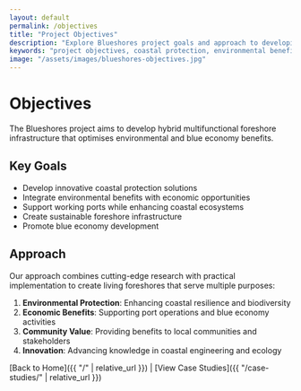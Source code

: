 ```yaml
---
layout: default
permalink: /objectives
title: "Project Objectives"
description: "Explore Blueshores project goals and approach to developing innovative coastal protection solutions that integrate environmental benefits with economic opportunities for working ports and coastal communities."
keywords: "project objectives, coastal protection, environmental benefits, economic opportunities, living foreshores, port operations, blue economy development, innovation"
image: "/assets/images/blueshores-objectives.jpg"
---
```


# Objectives

The Blueshores project aims to develop hybrid multifunctional foreshore infrastructure that optimises environmental and blue economy benefits.

## Key Goals

- Develop innovative coastal protection solutions
- Integrate environmental benefits with economic opportunities
- Support working ports while enhancing coastal ecosystems
- Create sustainable foreshore infrastructure
- Promote blue economy development

## Approach

Our approach combines cutting-edge research with practical implementation to create living foreshores that serve multiple purposes:

1. **Environmental Protection**: Enhancing coastal resilience and biodiversity
2. **Economic Benefits**: Supporting port operations and blue economy activities
3. **Community Value**: Providing benefits to local communities and stakeholders
4. **Innovation**: Advancing knowledge in coastal engineering and ecology

[Back to Home]({{ "/" | relative_url }}) | [View Case Studies]({{ "/case-studies/" | relative_url }})
